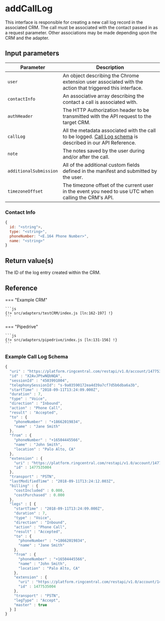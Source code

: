 # addCallLog

This interface is responsible for creating a new call log record in the associated CRM. The call must be associated with the contact passed in as a request parameter. Other associations may be made depending upon the CRM and the adapter. 

## Input parameters

| Parameter              | Description                                                                                              |
|------------------------|----------------------------------------------------------------------------------------------------------|
| `user`                 | An object describing the Chrome extension user associated with the action that triggered this interface. | 
| `contactInfo`          | An associative array describing the contact a call is associated with.                                   |
| `authHeader`           | The HTTP Authorization header to be transmitted with the API request to the target CRM.                  | 
| `callLog`              | All the metadata associated with the call to be logged. [Call Log schema](https://developers.ringcentral.com/api-reference/Call-Log/readUserCallRecord) is described in our API Reference. |
| `note`                 | The notes saved by the user during and/or after the call.                                                |
| `additionalSubmission` | All of the additional custom fields defined in the manifest and submitted by the user.                   |
| `timezoneOffset`       | The timezone offset of the current user in the event you need to use UTC when calling the CRM's API.     | 

### Contact Info

```js
{ 
  id: "<string">,
  type: "<string>", 
  phoneNumber: "<E.164 Phone Number>",
  name: "<string>"
}
```

## Return value(s)

The ID of the log entry created within the CRM.

## Reference

=== "Example CRM"

    ```js
    {!> src/adapters/testCRM/index.js [ln:162-197] !}
	```
	
=== "Pipedrive"

	```js
    {!> src/adapters/pipedrive/index.js [ln:131-156] !}
	```

### Example Call Log Schema

```js
{
  "uri" : "https://platform.ringcentral.com/restapi/v1.0/account/1477535004/extension/1477535004/call-log/X2AvJPtwNQbNQA?view=Detailed",
  "id" : "X2AvJPtwNQbNQA",
  "sessionId" : "4503991004",
  "telephonySessionId": "s-9a03590172ea4d39a7cf7d5b6dba6a3b",
  "startTime" : "2018-09-11T13:24:09.000Z",
  "duration" : 7,
  "type" : "Voice",
  "direction" : "Inbound",
  "action" : "Phone Call",
  "result" : "Accepted",
  "to" : {
    "phoneNumber" : "+18662019834",
    "name" : "Jane Smith"
  },
  "from" : {
    "phoneNumber" : "+16504445566",
    "name" : "John Smith",
    "location" : "Palo Alto, CA"
  },
  "extension" : {
    "uri" : "https://platform.ringcentral.com/restapi/v1.0/account/1477535004/extension/1477535004",
    "id" : 1477535004
  },
  "transport" : "PSTN",
  "lastModifiedTime" : "2018-09-11T13:24:12.003Z",
  "billing" : {
    "costIncluded" : 0.000,
    "costPurchased" : 0.000
  },
  "legs" : [ {
    "startTime" : "2018-09-11T13:24:09.000Z",
    "duration" : 7,
    "type" : "Voice",
    "direction" : "Inbound",
    "action" : "Phone Call",
    "result" : "Accepted",
    "to" : {
      "phoneNumber" : "+18662019834",
      "name" : "Jane Smith"
    },
    "from" : {
      "phoneNumber" : "+16504445566",
      "name" : "John Smith",
      "location" : "Palo Alto, CA"
    },
    "extension" : {
      "uri" : "https://platform.ringcentral.com/restapi/v1.0/account/1477535004/extension/1477535004",
      "id" : 1477535004
    },
    "transport" : "PSTN",
    "legType" : "Accept",
    "master" : true
  } ]
}
```
